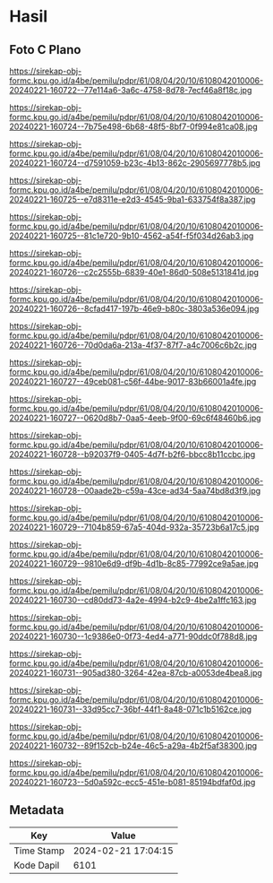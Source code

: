 # Hasil

## Foto C Plano

https://sirekap-obj-formc.kpu.go.id/a4be/pemilu/pdpr/61/08/04/20/10/6108042010006-20240221-160722--77e114a6-3a6c-4758-8d78-7ecf46a8f18c.jpg

https://sirekap-obj-formc.kpu.go.id/a4be/pemilu/pdpr/61/08/04/20/10/6108042010006-20240221-160724--7b75e498-6b68-48f5-8bf7-0f994e81ca08.jpg

https://sirekap-obj-formc.kpu.go.id/a4be/pemilu/pdpr/61/08/04/20/10/6108042010006-20240221-160724--d7591059-b23c-4b13-862c-2905697778b5.jpg

https://sirekap-obj-formc.kpu.go.id/a4be/pemilu/pdpr/61/08/04/20/10/6108042010006-20240221-160725--e7d8311e-e2d3-4545-9ba1-633754f8a387.jpg

https://sirekap-obj-formc.kpu.go.id/a4be/pemilu/pdpr/61/08/04/20/10/6108042010006-20240221-160725--81c1e720-9b10-4562-a54f-f5f034d26ab3.jpg

https://sirekap-obj-formc.kpu.go.id/a4be/pemilu/pdpr/61/08/04/20/10/6108042010006-20240221-160726--c2c2555b-6839-40e1-86d0-508e5131841d.jpg

https://sirekap-obj-formc.kpu.go.id/a4be/pemilu/pdpr/61/08/04/20/10/6108042010006-20240221-160726--8cfad417-197b-46e9-b80c-3803a536e094.jpg

https://sirekap-obj-formc.kpu.go.id/a4be/pemilu/pdpr/61/08/04/20/10/6108042010006-20240221-160726--70d0da6a-213a-4f37-87f7-a4c7006c6b2c.jpg

https://sirekap-obj-formc.kpu.go.id/a4be/pemilu/pdpr/61/08/04/20/10/6108042010006-20240221-160727--49ceb081-c56f-44be-9017-83b66001a4fe.jpg

https://sirekap-obj-formc.kpu.go.id/a4be/pemilu/pdpr/61/08/04/20/10/6108042010006-20240221-160727--0620d8b7-0aa5-4eeb-9f00-69c6f48460b6.jpg

https://sirekap-obj-formc.kpu.go.id/a4be/pemilu/pdpr/61/08/04/20/10/6108042010006-20240221-160728--b92037f9-0405-4d7f-b2f6-bbcc8b11ccbc.jpg

https://sirekap-obj-formc.kpu.go.id/a4be/pemilu/pdpr/61/08/04/20/10/6108042010006-20240221-160728--00aade2b-c59a-43ce-ad34-5aa74bd8d3f9.jpg

https://sirekap-obj-formc.kpu.go.id/a4be/pemilu/pdpr/61/08/04/20/10/6108042010006-20240221-160729--7104b859-67a5-404d-932a-35723b6a17c5.jpg

https://sirekap-obj-formc.kpu.go.id/a4be/pemilu/pdpr/61/08/04/20/10/6108042010006-20240221-160729--9810e6d9-df9b-4d1b-8c85-77992ce9a5ae.jpg

https://sirekap-obj-formc.kpu.go.id/a4be/pemilu/pdpr/61/08/04/20/10/6108042010006-20240221-160730--cd80dd73-4a2e-4994-b2c9-4be2a1ffc163.jpg

https://sirekap-obj-formc.kpu.go.id/a4be/pemilu/pdpr/61/08/04/20/10/6108042010006-20240221-160730--1c9386e0-0f73-4ed4-a771-90ddc0f788d8.jpg

https://sirekap-obj-formc.kpu.go.id/a4be/pemilu/pdpr/61/08/04/20/10/6108042010006-20240221-160731--905ad380-3264-42ea-87cb-a0053de4bea8.jpg

https://sirekap-obj-formc.kpu.go.id/a4be/pemilu/pdpr/61/08/04/20/10/6108042010006-20240221-160731--33d95cc7-36bf-44f1-8a48-071c1b5162ce.jpg

https://sirekap-obj-formc.kpu.go.id/a4be/pemilu/pdpr/61/08/04/20/10/6108042010006-20240221-160732--89f152cb-b24e-46c5-a29a-4b2f5af38300.jpg

https://sirekap-obj-formc.kpu.go.id/a4be/pemilu/pdpr/61/08/04/20/10/6108042010006-20240221-160723--5d0a592c-ecc5-451e-b081-85194bdfaf0d.jpg


## Metadata

| Key        | Value               |
| ---------- | ------------------- |
| Time Stamp | 2024-02-21 17:04:15 |
| Kode Dapil | 6101                |



